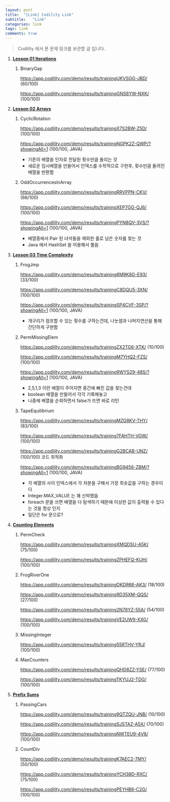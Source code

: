 ```yaml
---
layout: post
title:  "[Link] Codility Link"
subtitle:   "Link"
categories: link
tags: link
comments: true
---
```


> Codility 에서 푼 문제 링크를 보관할 글 입니다.

1. [**Lesson 01 Iterations**](https://app.codility.com/programmers/lessons/1-iterations/)

   1. BinaryGap

      https://app.codility.com/demo/results/trainingUKVSGG-JBD/ (60/100)

      https://app.codility.com/demo/results/trainingGNS8YW-NXK/ (100/100)

2. [**Lesson 02 Arrays**](https://app.codility.com/programmers/lessons/2-arrays/)

   1. CyclicRotation 

      https://app.codility.com/demo/results/trainingX7S2BW-Z5D/ (100/100)

      https://app.codility.com/demo/results/trainingNGPK2Z-QWP/?showingAll=1 (100/100, JAVA)

      - 기존의 배열을 인자로 전달된 횟수만큼 돌리는 것
      - 새로운 임시배열을 만들어서 인덱스를 수학적으로 구한후, 횟수만큼 돌려진 배열을 반환함

   2. OddOccurrencesInArray

      https://app.codility.com/demo/results/trainingRRVPPN-CKV/ (66/100)

      https://app.codility.com/demo/results/trainingXEP7GG-QJ6/ (100/100)

      https://app.codility.com/demo/results/trainingPYN8QV-3VS/?showingAll=1 (100/100, JAVA)

      - 배열중에서 Pair 된 녀석들을 제외한 홀로 남은 숫자를 찾는 것
      - Java 에서 HashSet 을 이용해서 풀음

3. [**Lesson 03 Time Complexity**](https://app.codility.com/programmers/lessons/3-time_complexity/) 

   1. FrogJmp

      https://app.codility.com/demo/results/training6M9K8G-E93/ (33/100)

      https://app.codility.com/demo/results/trainingC8DQU5-3XN/ (100/100)

      https://app.codility.com/demo/results/trainingSP4CVF-3SP/?showingAll=1 (100/100, JAVA)

      - 개구리가 점프할 수 있는 횟수를 구하는건데, 나눗셈과 나머지연산을 통해 간단하게 구현함

   2. PermMissingElem

      https://app.codility.com/demo/results/trainingZX2TG6-XTK/ (10/100)

      https://app.codility.com/demo/results/trainingM7YHQ2-FZS/ (100/100)

      https://app.codility.com/demo/results/training9WYS29-48S/?showingAll=1 (100/100, JAVA)

      - 2,5,1,3 이란 배열이 주어지면 중간에 빠진 값을 찾는건데
      - boolean 배열을 만들어서 각각 기록해놓고
      - 나중에 배열을 순회하면서 false가 뜨면 바로 리턴

   3. TapeEquilibrium

      https://app.codility.com/demo/results/trainingMZG8KV-THY/ (83/100)

      https://app.codility.com/demo/results/training7FAHTH-VGW/ (100/100)

      https://app.codility.com/demo/results/trainingG2BCAB-UNZ/ (100/100) 코드 최적화

      https://app.codility.com/demo/results/trainingBG9456-ZBM/?showingAll=1 (100/100, JAVA)

      - 각 배열의 사이 인덱스에서 각 차분을 구해서 가장 최솟값을 구하는 경우이다
      - Integer.MAX_VALUE 는 꽤 신박했음
      - foreach 문을 쓰면 배열을 다 탐색하기 때문에 이상한 값이 출력될 수 있다는 것을 항상 인지
      - 일단은 for 문으로?

4. [**Counting Elements**](https://app.codility.com/programmers/lessons/4-counting_elements/)

   1. PermCheck

      https://app.codility.com/demo/results/trainingXMQDSU-A5K/ (75/100)

      https://app.codility.com/demo/results/trainingZPHEFQ-KUH/ (100/100)

   2. FrogRiverOne

      https://app.codility.com/demo/results/trainingDKDR66-AK3/ (18/100)

      https://app.codility.com/demo/results/training9D35XM-QQS/ (27/100)

      https://app.codility.com/demo/results/training2N78YZ-55A/ (54/100)

      https://app.codility.com/demo/results/trainingVE2UW9-XXG/ (100/100)

   3. MissingInteger

      https://app.codility.com/demo/results/training55RTHV-YRJ/ (100/100)

   4. MaxCounters

      https://app.codility.com/demo/results/trainingQHD8ZZ-YSE/ (77/100)

      https://app.codility.com/demo/results/trainingTKYUJ2-TDG/ (100/100)

5. **[Prefix Sums](https://app.codility.com/programmers/lessons/5-prefix_sums/)**

   1. PassingCars

      https://app.codility.com/demo/results/training9QTZQU-JNB/ (10/100)

      https://app.codility.com/demo/results/trainingSJSTAZ-A5X/ (70/100)

      https://app.codility.com/demo/results/trainingNWTEU9-4V8/ (100/100)

   2. CountDiv

      https://app.codility.com/demo/results/trainingK7AEC2-7MY/ (50/100)

      https://app.codility.com/demo/results/trainingYCH38D-RXC/ (75/100)

      https://app.codility.com/demo/results/trainingPEYHB6-C2G/ (100/100)

